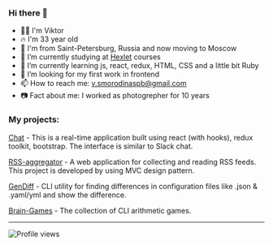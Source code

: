 ### Hi there 👋

- 👨‍🦱 I'm Viktor
- 🔥 I'm 33 year old
- 🚙 I'm from Saint-Petersburg, Russia and now moving to Moscow
- 🔭 I’m currently studying at [Hexlet](https://hexlet.io) courses
- 🌱 I’m currently learning js, react, redux, HTML, CSS and a little bit Ruby
- 🤔 I’m looking for my first work in frontend
- 📫 How to reach me: v.smorodinaspb@gmail.com
- 📷 Fact about me: I worked as photogrepher for 10 years

### My projects:
[Chat](https://github.com/SmorodinVik/smorodina-chat) - This is a real-time application built using react (with hooks), redux toolkit, bootstrap. The interface is similar to Slack chat.

[RSS-aggregator](https://github.com/SmorodinVik/rss-aggregator) - A web application for collecting and reading RSS feeds. This project is developed by using MVC design pattern.

[GenDiff](https://github.com/SmorodinVik/gendiff) - CLI utility for finding differences in configuration files like .json & .yaml/yml and show the difference.

[Brain-Games](https://github.com/SmorodinVik/brain-games) - The collection of CLI arithmetic games.

---

![Profile views](https://gpvc.arturio.dev/SmorodinVik)
